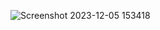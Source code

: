 ![Screenshot 2023-12-05 153418](https://github.com/tstechnology07/03Sept23-Core-HTML-Assignment/assets/118080613/3cfac533-ab36-49a6-9892-607356825254)
